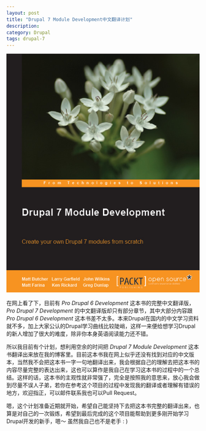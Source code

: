 ```yaml
---
layout: post
title: "Drupal 7 Module Development中文翻译计划"
description: 
category: Drupal
tags: drupal-7
---
```


![Drupal 7 Module Development](/media/images/Drupal7_Module_Development.jpg)


在网上看了下，目前有 *Pro Drupal 6 Development* 这本书的完整中文翻译版， *Pro Drupal 7 Development* 的中文翻译版却只有部分章节，其中大部分内容跟 *Pro Drupal 6 Development* 这本书差不太多。本来Drupal在国内的中文学习资料就不多，加上大家公认的Drupal学习曲线比较陡峭，这样一来便给想学习Drupal的新人增加了很大的难度，除非你本身英语阅读能力还不错。

所以我目前有个计划，想利用空余的时间把 *Drupal 7 Module Development* 这本书翻译出来放在我的博客里。目前这本书我在网上似乎还没有找到对应的中文版本，当然我不会把这本书一字一句地翻译出来，我会根据自己的理解去把这本书的内容尽量完整的表达出来，这也可以算作是我自己在学习这本书的过程中的一个总结。这样的话，这本书的主观性就非常强了，完全是按照我的意思来，放心我会做到尽量不误人子弟，若你在参考这个项目的过程中发现我的翻译或者理解有错误的地方，欢迎指正，可以邮件联系我也可以Pull Request。

嗯，这个计划准备近期就开始，希望自己能坚持下去把这本书完整的翻译出来，也算是对自己的一次锻炼，希望到最后完成的这个项目能帮助到更多刚开始学习Drupal开发的新手，嗯～ 虽然我自己也不是老手 : )

